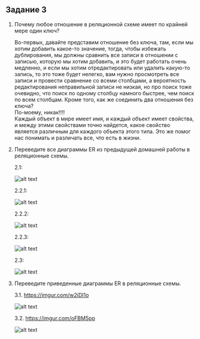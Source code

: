 ## Задание 3

1. Почему любое отношение в реляционной схеме имеет по крайней мере один ключ?

   Во-первых, давайте представим отношение без ключа, там, если мы хотим добавить какое-то значение, тогда, чтобы избежать дублирования, мы должны сравнить все записи в отношении с записью, которую мы хотим добавить, и это будет работать очень медленно, и если мы хотим отредактировать или удалить какую-то запись, то это тоже будет нелегко, вам нужно просмотреть все записи и провести сравнение со всеми столбцами, а вероятность редактирования неправильной записи не низкая, но про поиск тоже очевидно, что поиск по одному столбцу намного быстрее, чем поиск по всем столбцам. Кроме того, как же соединить два отношения без ключа?</br>По-моему, никак!!!!</br>
   Каждый объект в мире имеет имя, и каждый объект имеет свойства, и между этими свойствами точно найдется, какое свойство является различным для каждого объекта этого типа. Это же помог нас понимать и различать все, что есть в жизни.

2. Переведите все диаграммы ER из предыдущей домашней работы в реляционные схемы.

   2.1:

   ![alt text](https://github.com/yyahya-2000/BD_B2019_PING_7/blob/Task3/Practice%203/Task03_YanalYahya_198/LibraryScheme.png?raw=true)

   2.2.1:

   ![alt text](https://github.com/yyahya-2000/BD_B2019_PING_7/blob/Task3/Practice%203/Task03_YanalYahya_198/CountriesScheme.png?raw=true)

   2.2.2:

   ![alt text](https://github.com/yyahya-2000/BD_B2019_PING_7/blob/Task3/Practice%203/Task03_YanalYahya_198/FootballScheme.png?raw=true)

   2.2.3:

   ![alt text](https://github.com/yyahya-2000/BD_B2019_PING_7/blob/Task3/Practice%203/Task03_YanalYahya_198/FamiliesScheme.png?raw=true)

   2.3:

   ![alt text](https://github.com/yyahya-2000/BD_B2019_PING_7/blob/Task3/Practice%203/Task03_YanalYahya_198/E_RSheme.png?raw=true)

3. Переведите приведенные диаграммы ER в реляционные схемы.

   3.1. https://imgur.com/w2iDI1o

   ![alt text](https://github.com/yyahya-2000/BD_B2019_PING_7/blob/Task3/Practice%203/Task03_YanalYahya_198/TrainStationScheme.png?raw=true)

   3.2. https://imgur.com/oFBM5pp

   ![alt text](https://github.com/yyahya-2000/BD_B2019_PING_7/blob/Task3/Practice%203/Task03_YanalYahya_198/Hospital.png?raw=true)
